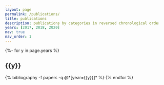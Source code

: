 ```yaml
---
layout: page
permalink: /publications/
title: publications
description: publications by categories in reversed chronological order. generated by jekyll-scholar.
years: [2017, 2018, 2020]
nav: true
nav_order: 1
---
```

<!-- _pages/publications.md -->
<div class="publications">

{%- for y in page.years %}
  <h2 class="year">{{y}}</h2>
  {% bibliography -f papers -q @*[year={{y}}]* %}
{% endfor %}

</div>
